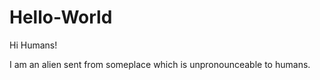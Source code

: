 # Hello-World

Hi Humans!

I am an alien sent from someplace which is unpronounceable to humans.



